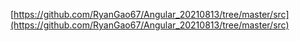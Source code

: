[https://github.com/RyanGao67/Angular_20210813/tree/master/src](https://github.com/RyanGao67/Angular_20210813/tree/master/src)
